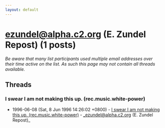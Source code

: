 ```yaml
---
layout: default
---
```


# ezundel@alpha.c2.org (E. Zundel Repost) (1 posts)

_Be aware that many list participants used multiple email addresses over their time active on the list. As such this page may not contain all threads available._

## Threads

### I swear I am not making this up. (rec.music.white-power)
+ 1996-06-08 (Sat, 8 Jun 1996 14:26:02 +0800) - [I swear I am not making this up. (rec.music.white-power)](/archive/1996/06/19d58992c1333367f4d8848d2f6bef728b5f1b6dfe8bf3a6097ca2f8cbacee7e) - _ezundel@alpha.c2.org (E. Zundel Repost)_

